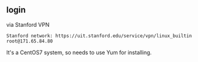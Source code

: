 ## login  

via Stanford VPN
```
Stanford network: https://uit.stanford.edu/service/vpn/linux_builtin
root@171.65.84.80
```
It's a CentOS7 system, so needs to use Yum for installing.

